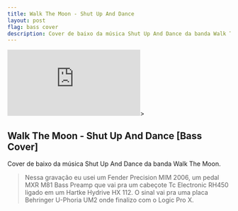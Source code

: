 ```yaml
---
title: Walk The Moon - Shut Up And Dance
layout: post
flag: bass cover
description: Cover de baixo da música Shut Up And Dance da banda Walk The Moon
---
```


<div class="video-article">
	<iframe src="https://www.youtube.com/embed/4SX72uVionQ" frameborder="0" allowfullscreen></iframe>>
</div>

## Walk The Moon - Shut Up And Dance [Bass Cover]

Cover de baixo da música Shut Up And Dance da banda Walk The Moon.

> Nessa gravação eu usei um Fender Precision MIM 2006, um pedal MXR M81 Bass Preamp que vai pra um cabeçote Tc Electronic RH450 ligado em um Hartke Hydrive HX 112. O sinal vai pra uma placa Behringer U-Phoria UM2 onde finalizo com o Logic Pro X.
